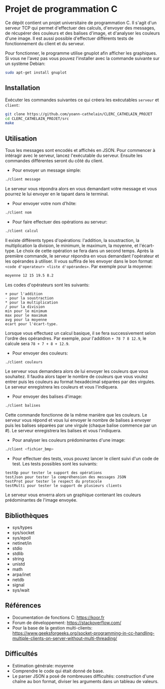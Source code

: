 # Projet de programmation C

Ce dépôt contient un projet universitaire de programmation C. Il s'agit d'un serveur TCP qui permet d'effectuer des calculs, d'envoyer des messages, de récupérer des couleurs et des balises d'image, et d'analyser les couleurs d'une image. Il est aussi possible d'effectuer différents tests de fonctionnement du client et du serveur.

Pour fonctionner, le programme utilise gnuplot afin afficher les graphiques. Si vous ne l'avez pas vous pouvez l'installer avec la commande suivante sur un système Debian:

```bash
sudo apt-get install gnuplot
```

## Installation

Exécuter les commandes suivantes ce qui créera les exécutables ```serveur``` et ```client```:

```bash
git clone https://github.com/yoann-cathelain/CLERC_CATHELAIN_PROJET
cd CLERC_CATHELAIN_PROJET/src
make
```

## Utilisation

Tous les messages sont encodés et affichés en JSON. Pour commencer à intéragir avec le serveur, lancez l'exécutable du serveur. Ensuite les commandes différentes seront du côté du client.

* Pour envoyer un message simple:

```bash
./client message
```

Le serveur vous répondra alors en vous demandant votre message et vous pourrez le lui envoyer en le tapant dans le terminal.

* Pour envoyer votre nom d'hôte:

```bash
./client nom
```

* Pour faire effectuer des opérations au serveur:

```bash
./client calcul
```

Il existe différents types d'opérations: l'addition, la soustraction, la multiplication la division, le minimum, le maximum, la moyenne, et l'écart-type. Le choix de cette opération se fera dans un second temps. Après la première commande, le serveur répondra en vous demandant l'opérateur et les opérandes à utiliser. Il vous suffira de les envoyer dans le bon format: ````<code d'operateur> <liste d'opérandes>````. Par exemple pour la moyenne:

```bash
moyenne 12 15 19.5 8.2
```

Les codes d'opérateurs sont les suivants:

```text
+ pour l'addition
- pour la soustraction
* pour la multiplication
/ pour la division
min pour le minimum
max pour le maximum
avg pour la moyenne
ecart pour l'écart-type.
```

Lorsque vous effectuez un calcul basique, il se fera successivement selon l'ordre des opérandres. Par exemple, pour l'addition ```+ 78 7 8 12.9```, le calcule sera ```78 + 7 + 8 + 12.9```.

* Pour envoyer des couleurs:

```bash
./client couleurs
```

Le serveur vous demandera alors de lui envoyer les couleurs que vous souhaitez. Il faudra alors taper le nombre de couleurs que vous voulez entrer puis les couleurs au format hexadécimal séparées par des virgules. Le serveur enregistrera les couleurs et vous l'indiquera.

* Pour envoyer des balises d'image:

```bash
./client balises
```

Cette commande fonctionne de la même manière que les couleurs. Le serveur vous répond et vous lui envoyer le nombre de balises à envoyer puis les balises séparées par une virgule (chaque balise commence par un #). Le serveur enregistrera les balises et vous l'indiquera.

* Pour analyser les couleurs prédominantes d'une image:

```bash
./client <fichier_bmp>
```

* Pour effectuer des tests, vous pouvez lancer le client suivi d'un code de test. Les tests possibles sont les suivants:

```text
testOp pour tester le support des opérations
testJson pour tester la compréhension des messages JSON
testProt pour tester le respect du protocole
testMulti pour tester le support de plusieurs clients
```

Le serveur vous enverra alors un graphique contenant les couleurs prédominantes de l'image envoyée.

## Bibliothèques

* sys/types
* sys/socket
* sys/epoll
* netinet/in
* stdio
* stdlib
* string
* unistd
* math
* arpa/inet
* netdb
* signal
* sys/wait

## Références

* Documentation de fonctions C: <https://koor.fr>
* Forum de développement: <https://stackoverflow.com/>
* Pour la base de la gestion multi-clients: <https://www.geeksforgeeks.org/socket-programming-in-cc-handling-multiple-clients-on-server-without-multi-threading/>

## Difficultés

* Estimation générale: moyenne
* Comprendre le code qui était donné de base.
* Le parser JSON a posé de nombreuses difficultés: construction d'une chaîne au bon format, diviser les arguments dans un tableau de valeurs.
